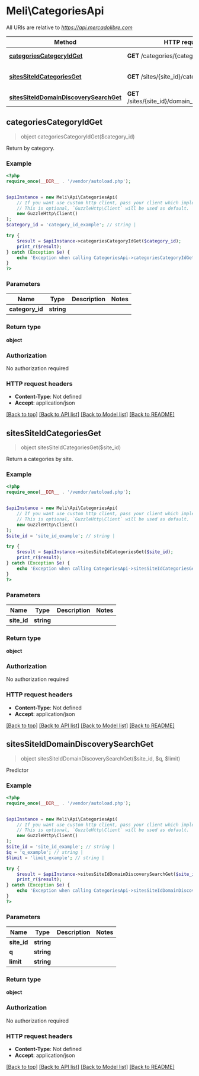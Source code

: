# Meli\CategoriesApi

All URIs are relative to *https://api.mercadolibre.com*

Method | HTTP request | Description
------------- | ------------- | -------------
[**categoriesCategoryIdGet**](CategoriesApi.md#categoriesCategoryIdGet) | **GET** /categories/{category_id} | Return by category.
[**sitesSiteIdCategoriesGet**](CategoriesApi.md#sitesSiteIdCategoriesGet) | **GET** /sites/{site_id}/categories | Return a categories by site.
[**sitesSiteIdDomainDiscoverySearchGet**](CategoriesApi.md#sitesSiteIdDomainDiscoverySearchGet) | **GET** /sites/{site_id}/domain_discovery/search | Predictor



## categoriesCategoryIdGet

> object categoriesCategoryIdGet($category_id)

Return by category.

### Example

```php
<?php
require_once(__DIR__ . '/vendor/autoload.php');


$apiInstance = new Meli\Api\CategoriesApi(
    // If you want use custom http client, pass your client which implements `GuzzleHttp\ClientInterface`.
    // This is optional, `GuzzleHttp\Client` will be used as default.
    new GuzzleHttp\Client()
);
$category_id = 'category_id_example'; // string | 

try {
    $result = $apiInstance->categoriesCategoryIdGet($category_id);
    print_r($result);
} catch (Exception $e) {
    echo 'Exception when calling CategoriesApi->categoriesCategoryIdGet: ', $e->getMessage(), PHP_EOL;
}
?>
```

### Parameters


Name | Type | Description  | Notes
------------- | ------------- | ------------- | -------------
 **category_id** | **string**|  |

### Return type

**object**

### Authorization

No authorization required

### HTTP request headers

- **Content-Type**: Not defined
- **Accept**: application/json

[[Back to top]](#) [[Back to API list]](../../README.md#documentation-for-api-endpoints)
[[Back to Model list]](../../README.md#documentation-for-models)
[[Back to README]](../../README.md)


## sitesSiteIdCategoriesGet

> object sitesSiteIdCategoriesGet($site_id)

Return a categories by site.

### Example

```php
<?php
require_once(__DIR__ . '/vendor/autoload.php');


$apiInstance = new Meli\Api\CategoriesApi(
    // If you want use custom http client, pass your client which implements `GuzzleHttp\ClientInterface`.
    // This is optional, `GuzzleHttp\Client` will be used as default.
    new GuzzleHttp\Client()
);
$site_id = 'site_id_example'; // string | 

try {
    $result = $apiInstance->sitesSiteIdCategoriesGet($site_id);
    print_r($result);
} catch (Exception $e) {
    echo 'Exception when calling CategoriesApi->sitesSiteIdCategoriesGet: ', $e->getMessage(), PHP_EOL;
}
?>
```

### Parameters


Name | Type | Description  | Notes
------------- | ------------- | ------------- | -------------
 **site_id** | **string**|  |

### Return type

**object**

### Authorization

No authorization required

### HTTP request headers

- **Content-Type**: Not defined
- **Accept**: application/json

[[Back to top]](#) [[Back to API list]](../../README.md#documentation-for-api-endpoints)
[[Back to Model list]](../../README.md#documentation-for-models)
[[Back to README]](../../README.md)


## sitesSiteIdDomainDiscoverySearchGet

> object sitesSiteIdDomainDiscoverySearchGet($site_id, $q, $limit)

Predictor

### Example

```php
<?php
require_once(__DIR__ . '/vendor/autoload.php');


$apiInstance = new Meli\Api\CategoriesApi(
    // If you want use custom http client, pass your client which implements `GuzzleHttp\ClientInterface`.
    // This is optional, `GuzzleHttp\Client` will be used as default.
    new GuzzleHttp\Client()
);
$site_id = 'site_id_example'; // string | 
$q = 'q_example'; // string | 
$limit = 'limit_example'; // string | 

try {
    $result = $apiInstance->sitesSiteIdDomainDiscoverySearchGet($site_id, $q, $limit);
    print_r($result);
} catch (Exception $e) {
    echo 'Exception when calling CategoriesApi->sitesSiteIdDomainDiscoverySearchGet: ', $e->getMessage(), PHP_EOL;
}
?>
```

### Parameters


Name | Type | Description  | Notes
------------- | ------------- | ------------- | -------------
 **site_id** | **string**|  |
 **q** | **string**|  |
 **limit** | **string**|  |

### Return type

**object**

### Authorization

No authorization required

### HTTP request headers

- **Content-Type**: Not defined
- **Accept**: application/json

[[Back to top]](#) [[Back to API list]](../../README.md#documentation-for-api-endpoints)
[[Back to Model list]](../../README.md#documentation-for-models)
[[Back to README]](../../README.md)

